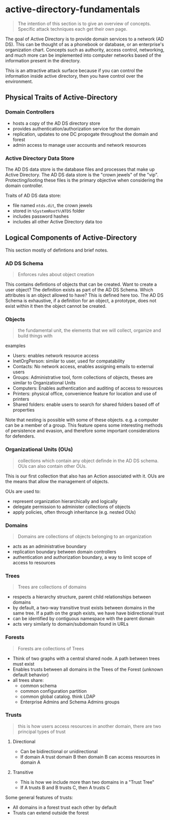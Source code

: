 # active-directory-fundamentals

> The intention of this section is to give an overview of concepts. Specific attack techniques each get their own page.

The goal of Active Directory is to provide domain services to a network (AD DS). This can be thought of as a phonebook or database, or an enterprise's organization chart. Concepts such as authority, access control, networking, and much more can be implemented into computer networks based of the information present in the directory. 

This is an attractive attack surface because if you can control the information inside active directory, then you have control over the environment. 

## Physical Traits of Active-Directory

### Domain Controllers

- hosts a copy of the AD DS directory store
- provides authentication/authorization service for the domain
- replication, updates to one DC propogate throughout the domain and forest
- admin access to manage user accounts and network resources


### Active Directory Data Store

The AD DS data store is the database files and processes that make up Active Directory. The AD DS data store is the "crown jewels" of the "vip". Protecting/looting these files is the primary objective when considering the domain controller. 


Traits of AD DS data store:

- file named  `ntds.dit`, the crown jewels
- stored in `%SystemRoot%\NTDS` folder 
- includes password hashes
- includes all other Active Directory data too


## Logical Components of Active-Directory

This section mostly of defintions and brief notes.

### AD DS Schema

> Enforces rules about object creation

This contains defintions of objects that can be created. Want to create a user object? The definition exists as part of the AD DS Schema. Which attributes is an object allowed to have? This is defined here too. The AD DS Schema is exhaustive, if a definition for an object, a prototype, does not exist within it then the object cannot be created. 


### Objects

> the fundamental unit, the elements that we will collect, organize and build things with

examples

- Users: enables network resource access
- InetOrgPerson: similar to user, used for compatability
- Contacts: No network access, enables assigning emails to external users
- Groups: Administrative tool, form collections of objects, theses are similar to Organizational Units
- Computers: Enables authentication and auditing of access to resources
- Printers: physical office, convenience feature for location and use of printers
- Shared folders: enable users to search for shared folders based off of properties

Note that nesting is possible with some of these objects. e.g. a computer can be a member of a group. This feature opens some interesting methods of persistence and evasion, and therefore some important considerations for defenders. 


### Organizational Units (OUs)

> collections which contain any object definde in the AD DS schema. OUs can also contain other OUs. 

This is our first collection that also has an Action associated with it. OUs are the means that allow the management of objects.

OUs are used to:

- represent organization hierarchically and logically
- delegate permission to administer collections of objects
- apply policies, often through inheritance (e.g. nested OUs)


### Domains

> Domains are collections of objects belonging to an organization

- acts as an administrative boundary
- replication boundary between domain controllers
- authentication and authorization boundary, a way to limit scope of access to resources


### Trees

> Trees are collections of domains

- respects a hierarchy structure, parent child relationships between domains
- by default, a two-way transitive trust exists between domains in the same tree. If a path on the graph exists, we have have bidirectional trust
- can be identified by contiguous namespace with the parent domain
- acts very similarly to domain/subdomain found in URLs


### Forests

> Forests are collections of Trees

- Think of two graphs with a central shared node. A path between trees must exist
- Enables trusts between all domains in the Trees of the Forest (unknown default behavior)
- all trees share:
	- common schema
	- common configuration partition
	- common global catalog. think LDAP
	- Enterprise Admins and Schema Admins groups


### Trusts

> this is how users access resources in another domain, there are two principal types of trust


1. Directional
	- Can be bidirectional or unidirectional
	- If domain A trust domain B then domain B can access resources in domain A

2. Transitive
	- This is how we include more than two domains in a "Trust Tree"
	- If A trusts B and B trusts C, then A trusts C


Some general features of trusts:

- All domains in a forest trust each other by default
- Trusts can extend outside the forest




